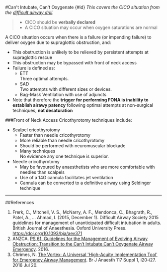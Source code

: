 #Can't Intubate, Can't Oxygenate {#id}
*This covers the CICO situation from the [difficult airway drill](/management/airway/difficult-airway.md#drill).*

> * CICO should be **verbally declared**
> * A CICO situation may occur when oxygen saturations are normal


A CICO situation occurs when there is a failure (or impending failure) to deliver oxygen due to supraglottic obstruction, and:
* This obstruction is unlikely to be relieved by persistent attempts at supraglottic rescue
* This obstruction may be bypassed with front of neck access
* Failure is defined as:
	* ETT  
	Three optimal attempts.
	* SAD  
	Two attempts with different sizes or devices.
	* Bag-Mask Ventilation with use of adjuncts
* Note that therefore the **trigger for performing FONA is inability to establish airawy patency** following optimal attempts at non-surgical techniques, **not desaturation**


###Front of Neck Access
Cricothyrotomy techniques include:
* Scalpel cricothyrotomy
	* Faster than needle cricothyrotomy
	* More reliable than needle cricothyrotomy
	* Should be performed with neuromuscular blockade
	* Many techniques  
	No evidence any one technique is superior.
* Needle cricothyrotomy
	* May be favoured by anaesthetists who are more comfortable with needles than scalpels
	* Use of a 14G cannula facilitates jet ventilation
	* Cannula can be converted to a definitive airway using Seldinger technique


---

##References
1. Frerk, C., Mitchell, V. S., McNarry, A. F., Mendonca, C., Bhagrath, R., Patel, A., … Ahmad, I. (2015, December 1). Difficult Airway Society 2015 guidelines for management of unanticipated difficult intubation in adults. British Journal of Anaesthesia. Oxford University Press. https://doi.org/10.1093/bja/aev371
2. ANZCA. [PS 61: Guidelines for the Management of Evolving Airway Obstruction: Transition to the Can’t Intubate Can’t Oxygenate Airway Emergency](http://www.anzca.edu.au/getattachment/resources/professional-documents/ps61_guideline_airway_cognitive_aid_2016.pdf). 2016.
3. Chrimes, N. [The Vortex: A Universal 'High-Acuity Implementation Tool' for Emergency Airway Management](https://oup.silverchair-cdn.com/oup/backfile/Content_public/Journal/bja/117/suppl_1/10.1093_bja_aew175/3/aew175.pdf?Expires=1490519117&Signature=WDst8BeRnWgBXFudzgcLzu~Dw9HSr1v6yYlJwU-QUlgp5PgJ2msffuz~vsoWDXXv-XxZr1ndrpwcxCH274qVjBP~7hGZdtB3HBzH5HUNIHbFqBVtciwZlFQsMOSW6aAAt4kEtBBH6TAjkgxrA-~PpqBqpvOeOzC~08QMUjKXiqmn4errYgsKBEMXdNhxwJRPxra3w4BnOp-zluwtSsmmBzrfVvN0NmISaIOXxUGFqJHs1pWGJ9sqnuTYQsSkyAxdozEdWDnQAYkFNkq7igoHpzVNGzEkUMylsTVub1KHVEXLNT7De~LVU~c-M1Ft6G7p96r8vVYhGwOToDqGURIBig__&Key-Pair-Id=APKAIUCZBIA4LVPAVW3Q). Br J Anaesth 117 Suppl 1, i20-i27. 2016 Jul 20.